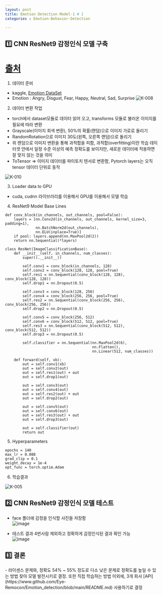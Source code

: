 ```yaml
---
layout: post
title: Emotion Detection Model-1 # 1
categories : Emotion-Behavior-Detection

---
```


<H2>1️⃣ CNN ResNet9 감정인식 모델 구축 </H2>

# [출처](https://medium.com/swlh/emotion-detection-using-pytorch-4f6fbfd14b2e)

1. 데이터 준비
- kaggle, [Emotion DataSet](https://www.kaggle.com/dataset/de270025c781ba47a3a6d774a0d670452bfb4dc9d2d6b13740cdb0c17aa7bf2b)
- Emotion : Angry, Disgust, Fear, Happy, Neutral, Sad, Surprise
![K-008](https://user-images.githubusercontent.com/54658745/124116816-5927ad00-daaa-11eb-9278-9a8b18cc7248.png)


2. 데이터 변환 작업
- torch에서 dataset모듈로 데이터 읽어 오고, transforms 모듈로 불러온 이미지를 필요에 따라 변환
- Grayscale(이미지 회색 변환), 50%의 확률(랜덤)으로 이미지 가로로 돌리기
- RandomRotation으로 이미지 30도(왼쪽, 오른쪽 랜덤)으로 돌리기
- 위 랜덤으로 이미지 변환을 통해 과적합을 피함, 과적합(overfitting)이란 학습 데이터셋 안에서 일정 수준 이상의 예측 정확도를 보이지만, 새로운 데이터에 적용하면 잘 맞지 않는 것을 의미
- ToTensor => 이미지 데이터를 파이토치 텐서로 변환함, Pytorch layers는 오직 tensor 데이터 단위로 동작

![K-010](https://user-images.githubusercontent.com/54658745/124117482-2c27ca00-daab-11eb-803b-835a8ded4e72.png)


3. Loader data to GPU
- cuda, cudnn 라이브러리를 이용해서 GPU를 이용해서 모델 학습

4. ResNet9 Model Base Lines
```{.python}
def conv_block(in_channels, out_channels, pool=False):
    layers = [nn.Conv2d(in_channels, out_channels, kernel_size=3, padding=1), 
              nn.BatchNorm2d(out_channels), 
              nn.ELU(inplace=True)]
    if pool: layers.append(nn.MaxPool2d(2))
    return nn.Sequential(*layers)

class ResNet(ImageClassificationBase):
    def __init__(self, in_channels, num_classes):
        super().__init__()
        
        self.conv1 = conv_block(in_channels, 128)
        self.conv2 = conv_block(128, 128, pool=True)
        self.res1 = nn.Sequential(conv_block(128, 128), conv_block(128, 128))
        self.drop1 = nn.Dropout(0.5)
        
        self.conv3 = conv_block(128, 256)
        self.conv4 = conv_block(256, 256, pool=True)
        self.res2 = nn.Sequential(conv_block(256, 256), conv_block(256, 256))
        self.drop2 = nn.Dropout(0.5)
        
        self.conv5 = conv_block(256, 512)
        self.conv6 = conv_block(512, 512, pool=True)
        self.res3 = nn.Sequential(conv_block(512, 512), conv_block(512, 512))
        self.drop3 = nn.Dropout(0.5)
        
        self.classifier = nn.Sequential(nn.MaxPool2d(6), 
                                        nn.Flatten(),
                                        nn.Linear(512, num_classes))
        
    def forward(self, xb):
        out = self.conv1(xb)
        out = self.conv2(out)
        out = self.res1(out) + out
        out = self.drop1(out)
        
        out = self.conv3(out)
        out = self.conv4(out)
        out = self.res2(out) + out
        out = self.drop2(out)
        
        out = self.conv5(out)
        out = self.conv6(out)
        out = self.res3(out) + out
        out = self.drop3(out)
        
        out = self.classifier(out)
        return out
```


5. Hyperparameters
```{.python}
epochs = 140
max_lr = 0.008
grad_clip = 0.1
weight_decay = 1e-4
opt_func = torch.optim.Adam
```

6. 학습결과

![K-005](https://user-images.githubusercontent.com/54658745/124118750-a3119280-daac-11eb-9aca-7512d8378b7d.png)

<H2> 2️⃣ CNN ResNet9 감정인식 모델 테스트 </H2>

- face 폴더에 감정을 인식할 사진들 저장함  
![image](https://user-images.githubusercontent.com/54658745/124119467-86c22580-daad-11eb-9e05-7ef594b224fd.png)

- 테스트 결과 4번사람 제외하고 정확하게 감정인식된 결과 확인 가능  
![image](https://user-images.githubusercontent.com/54658745/124119540-9d687c80-daad-11eb-9926-83e10d1e1e58.png)  


<H2> 3️⃣ 결론 </H2>
- 라이센스 문제와, 정확도 54% ~ 55% 정도로 다소 낮은 문제로 정확도를 높일 수 있는 방법 찾아 모델 발전시키로 결정. 또한 직접 학습하는 방법 이외에, 3개 회사 [API](https://www.github.com/Eye-Remocon/Emotion_detection/blob/main/README.md) 사용하기로 결정
